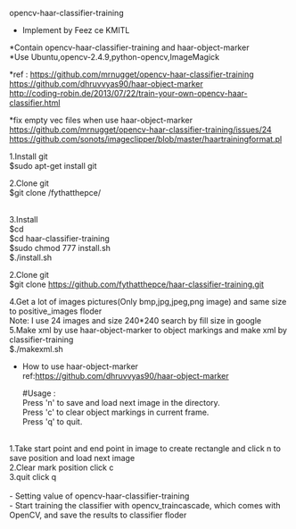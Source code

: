 opencv-haar-classifier-training 
- Implement by Feez ce KMITL

*Contain opencv-haar-classifier-training and haar-object-marker<br>
*Use Ubuntu,opencv-2.4.9,python-opencv,ImageMagick<br>

*ref : 
https://github.com/mrnugget/opencv-haar-classifier-training<br>
https://github.com/dhruvvyas90/haar-object-marker<br>
http://coding-robin.de/2013/07/22/train-your-own-opencv-haar-classifier.html<br>

*fix empty vec files when use haar-object-marker<br>
https://github.com/mrnugget/opencv-haar-classifier-training/issues/24<br>
https://github.com/sonots/imageclipper/blob/master/haartrainingformat.pl<br>

1.Install git<br>
$sudo apt-get install git
<br>

2.Clone git<br>
$git clone /fythatthepce/<br>
<br>

3.Install<br>
  $cd<br>
  $cd haar-classifier-training<br>
  $sudo chmod 777 install.sh<br>
  $./install.sh<br>

2.Clone git<br>
$git clone https://github.com/fythatthepce/haar-classifier-training.git

4.Get a lot of images pictures(Only bmp,jpg,jpeg,png image) and same size to positive_images floder<br>
Note: I use 24 images and size 240*240  search by fill size in google
<br>
5.Make xml by use haar-object-marker to object markings and make xml by classifier-training
<br>
  $./makexml.sh<br>
 
  - How to use haar-object-marker  <br>
    ref:https://github.com/dhruvvyas90/haar-object-marker <br>
    
    #Usage :	<br>
    Press 'n' to save and load next image in the directory.<br>
    Press 'c' to clear object markings in current frame.<br>
    Press 'q' to quit.<br>
<br>
    1.Take start point and end point in image to create rectangle and click n to save position and load next image<br>
    2.Clear mark position click c<br>
    3.quit click q<br>
<br>
  - Setting value of opencv-haar-classifier-training<br>
  - Start training the classifier with opencv_traincascade, which comes with OpenCV, and save the results to classifier floder<br>
  <br>

  


    
  

